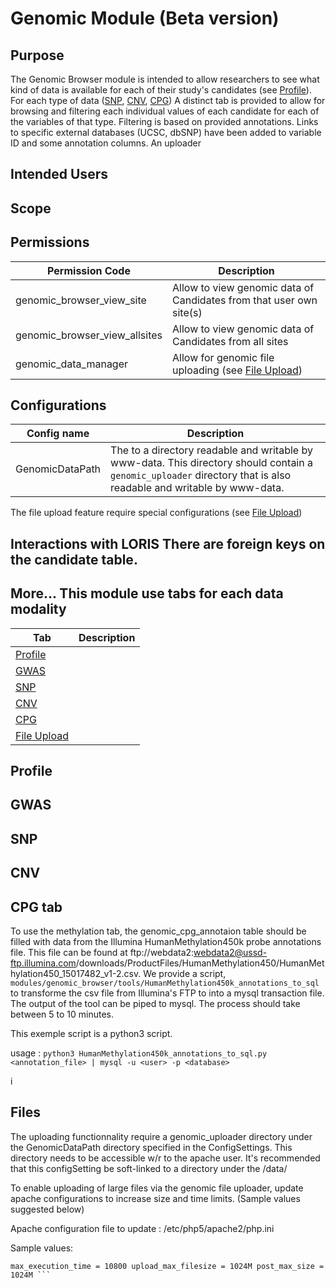 # Genomic Module (Beta version)

## Purpose

The Genomic Browser module is intended to allow researchers to see what
kind of data is available for each of their study's candidates (see
[Profile](#profile_link)). For each type of data ([SNP](#snp_link),
[CNV](#cnv_link), [CPG](#cpg_link)) A distinct tab is provided to allow
for browsing and filtering each individual values of each candidate
for each of the variables of that type. Filtering is based on provided
annotations. Links to specific external databases (UCSC, dbSNP) have
been added to variable ID and some annotation columns. An uploader

## Intended Users


## Scope


## Permissions

Permission Code               	| Description
-------------------------------	| --------------------------------------------------
genomic_browser_view_site     	| Allow to view genomic data of Candidates from that user own site(s)
genomic_browser_view_allsites 	| Allow to view genomic data of Candidates from all sites 
genomic_data_manager 		| Allow for genomic file uploading (see [File Upload](#file_upload_link))

## Configurations

Config name 	| Description
---------------	| ------------------------------------------------------------------
GenomicDataPath | The to a directory readable and writable by www-data. This directory should contain a `genomic_uploader` directory that is also readable and writable by www-data.

The file upload feature require special configurations (see [File Upload](#file_upload_link))

## Interactions with LORIS There are foreign keys on the candidate table.


## More...  This module use tabs for each data modality

Tab | Description
--- | -----------
[Profile](#profile_link) |  
[GWAS](#gwas_link) |  
[SNP](#snp_link) |  
[CNV](#cnv_link) |  
[CPG](#cpg_link) |  
[File Upload](#file_upload_link) |  


<a name="profile_link"></a>
## Profile

<a name="gwas_link"></a>
## GWAS

<a name="snp_link"></a>
## SNP

<a name="cnv_link"></a>
## CNV

<a name="cpg_link"></a>
## CPG tab

To use the methylation tab, the genomic_cpg_annotaion
table should be filled with data from the Illumina
HumanMethylation450k probe annotations file. This file can be found at
ftp://webdata2:webdata2@ussd-ftp.illumina.com/downloads/ProductFiles/HumanMethylation450/HumanMethylation450_15017482_v1-2.csv.
We provide a script,
`modules/genomic_browser/tools/HumanMethylation450k_annotations_to_sql`
to transforme the csv file from Illumina's FTP to into a mysql transaction
file. The output of the tool can be piped to mysql. The process should
take between 5 to 10 minutes.

This exemple script is a python3 script.

usage : ``` python3 HumanMethylation450k_annotations_to_sql.py
<annotation_file> | mysql -u <user> -p <database> ```


<a name="file_upload_link"></a>i
## Files

The uploading functionnality require a genomic_uploader directory under
the GenomicDataPath directory specified in the ConfigSettings. This
directory needs to be accessible w/r to the apache user. It's recommended
that this configSetting be soft-linked to a directory under the /data/

To enable uploading of large files via the genomic file uploader, update
apache configurations to increase size and time limits.  (Sample values
suggested below)

Apache configuration file to update : /etc/php5/apache2/php.ini

Sample values:

``` session.gc_maxlifetime = 10800 max_input_time = 10800
max_execution_time = 10800 upload_max_filesize = 1024M post_max_size =
1024M ```

